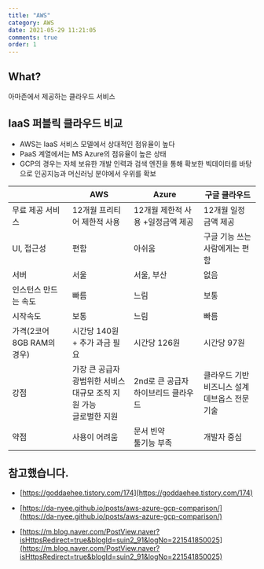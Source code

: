 ```yaml
---
title: "AWS"
category: AWS
date: 2021-05-29 11:21:05
comments: true
order: 1
---
```


## What?

아마존에서 제공하는 클라우드 서비스



## IaaS 퍼블릭 클라우드 비교

- AWS는 IaaS 서비스 모델에서 상대적인 점유율이 높다
- PaaS 계열에서는 MS Azure의 점유율이 높은 상태
- GCP의 경우는 자체 보유한 개발 인력과 검색 엔진을 통해 확보한 빅데이터를 바탕으로 인공지능과 머신러닝 분야에서 우위를 확보

|                            | AWS                                                          | Azure                                  | 구글 클라우드                                          |
| -------------------------- | ------------------------------------------------------------ | -------------------------------------- | ------------------------------------------------------ |
| 무료 제공 서비스           | 12개월 프리티어 제한적 사용                                  | 12개월 제한적 사용 +일정금액 제공      | 12개월 일정금액 제공                                   |
| UI, 접근성                 | 편함                                                         | 아쉬움                                 | 구글 기능 쓰는 사람에게는 편함                         |
| 서버                       | 서울                                                         | 서울, 부산                             | 없음                                                   |
| 인스턴스 만드는 속도       | 빠름                                                         | 느림                                   | 보통                                                   |
| 시작속도                   | 보통                                                         | 느림                                   | 빠름                                                   |
| 가격(2코어 8GB RAM의 경우) | 시간당 140원 + 추가 과금 필요                                | 시간당 126원                           | 시간당 97원                                            |
| 강점                       | 가장 큰 공급자<BR>광범위한 서비스<BR>대규모 조직 지원 가능<BR>글로벌한 지원 | 2nd로 큰 공급자<br>하이브리드 클라우드 | 클라우드 기반 비즈니스 설계 <BR>데브옵스 전문 기술<BR> |
| 약점                       | 사용이 어려움<BR>                                            | 문서 빈약<BR>툴기능 부족               | 개발자 중심                                            |



## 참고했습니다.

- [https://goddaehee.tistory.com/174](https://goddaehee.tistory.com/174)

- [https://da-nyee.github.io/posts/aws-azure-gcp-comparison/](https://da-nyee.github.io/posts/aws-azure-gcp-comparison/)

- [https://m.blog.naver.com/PostView.naver?isHttpsRedirect=true&blogId=suin2_91&logNo=221541850025](https://m.blog.naver.com/PostView.naver?isHttpsRedirect=true&blogId=suin2_91&logNo=221541850025)




